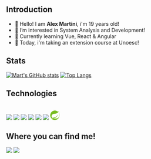 ## Introduction
- 👋 Hello! I am **Alex Martini**, i'm 19 years old!
- 👀 I’m interested in System Analysis and Development!
- 🌱 Currently learning Vue, React & Angular
- 💯 Today, i'm taking an extension course at Unoesc!

## Stats
[![Mart's GitHub stats](https://github-readme-stats.vercel.app/api?username=mart-sc&show_icons=true&theme=transparent)](https://github.com/mart-sc/github-readme-stats)
[![Top Langs](https://github-readme-stats.vercel.app/api/top-langs/?username=mart-sc&layout=compact)](https://github.com/mart-sc/github-readme-stats)

## Technologies
<div> <br>
  <img width="5%" src="https://cdn.jsdelivr.net/gh/devicons/devicon/icons/html5/html5-original-wordmark.svg" />   
  <img width="5%" src="https://cdn.jsdelivr.net/gh/devicons/devicon/icons/css3/css3-original-wordmark.svg" />
  <img width="5%" src="https://getbootstrap.com/docs/5.2/assets/brand/bootstrap-logo-shadow.png" /">
  <img width="5%" src="https://cdn.jsdelivr.net/gh/devicons/devicon/icons/javascript/javascript-plain.svg" />
  <img width="5%" src="https://cdn.jsdelivr.net/gh/devicons/devicon/icons/python/python-original.svg" />
  <img width="5%" src="https://cdn.jsdelivr.net/gh/devicons/devicon/icons/java/java-original.svg" />
  <img width="5%" src="https://github.com/devicons/devicon/blob/v2.15.1/icons/spring/spring-original.svg" />
 
  
</div> 
  
## Where you can find me!  
<div>
  <a href="mailto:alexmartini.sc@gmail.com"><img src="https://img.shields.io/badge/-Gmail-%23333?style=for-the-badge&amp;logo=gmail&amp;logoColor=white"></a>
  <a href="https://www.linkedin.com/in/mart-sc/" rel="nofollow"><img src="https://img.shields.io/badge/-LinkedIn-%230077B5?style=for-the-badge&amp;logo=linkedin&amp;logoColor=white"></a
</div>
